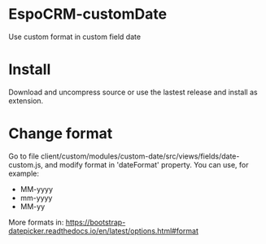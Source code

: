 # EspoCRM-customDate
Use custom format in custom field date

# Install
Download and uncompress source or use the lastest release and install as extension.

# Change format
Go to file client/custom/modules/custom-date/src/views/fields/date-custom.js, and modify format in 'dateFormat' property. You can use, for example:

* MM-yyyy
* mm-yyyy
* MM-yy

More formats in: https://bootstrap-datepicker.readthedocs.io/en/latest/options.html#format
